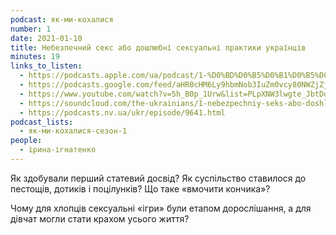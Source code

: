 ```yaml
---
podcast: як-ми-кохалися
number: 1
date: 2021-01-10
title: Небезпечний секс або дошлюбні сексуальні практики українців
minutes: 19
links_to_listen:
  - https://podcasts.apple.com/ua/podcast/1-%D0%BD%D0%B5%D0%B1%D0%B5%D0%B7%D0%BF%D0%B5%D1%87%D0%BD%D0%B8%D0%B9-%D1%81%D0%B5%D0%BA%D1%81-%D0%B0%D0%B1%D0%BE-%D0%B4%D0%BE%D1%88%D0%BB%D1%8E%D0%B1%D0%BD%D1%96-%D1%81%D0%B5%D0%BA%D1%81%D1%83%D0%B0%D0%BB%D1%8C%D0%BD%D1%96-%D0%BF%D1%80%D0%B0%D0%BA%D1%82%D0%B8%D0%BA%D0%B8/id1546883817?i=1000504855897
  - https://podcasts.google.com/feed/aHR0cHM6Ly9hbmNob3IuZm0vcy80NWZjZjA1NC9wb2RjYXN0L3Jzcw/episode/YWFlM2RlM2YtMTY2Ny00MzAyLTkyZDEtOTExNjczOGJhYjYw?sa=X&ved=0CAUQkfYCahcKEwiwvq7W9Mn8AhUAAAAAHQAAAAAQUg
  - https://www.youtube.com/watch?v=5h_B0p_1Urw&list=PLpXNW3lwgte_JbtDdMF2P7julNO2Mb0xE&index=1
  - https://soundcloud.com/the-ukrainians/1-nebezpechniy-seks-abo-doshlyubn-seksualn-praktiki-ukrantsv?in=the-ukrainians/sets/fmxsaebtmguy
  - https://podcasts.nv.ua/ukr/episode/9641.html
podcast_lists:
  - як-ми-кохалися-сезон-1
people:
  - ірина-ігнатенко
---
```


Як здобували перший статевий досвід? Як суспільство ставилося до пестощів,
дотиків і поцілунків? Що таке «вмочити кончика»?

Чому для хлопців сексуальні «ігри» були етапом дорослішання, а для дівчат могли
стати крахом усього життя?
